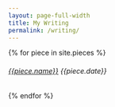 ```yaml
---
layout: page-full-width
title: My Writing
permalink: /writing/
---
```


{% for piece in site.pieces %}
<h6>
	<a href="{{piece.url}}">{{piece.name}}</a>
	<span class="label label-default">{{piece.date}} </span>
</h6>
{% endfor %}
